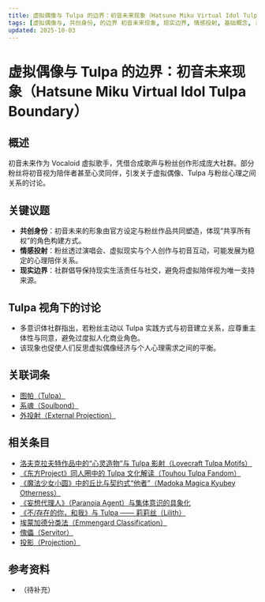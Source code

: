 ```yaml
---
title: 虚拟偶像与 Tulpa 的边界：初音未来现象（Hatsune Miku Virtual Idol Tulpa Boundary）
tags: [虚拟偶像与, 共创身份, 的边界 初音未来现象, 现实边界, 情感投射, 基础概念, 关键议题, 虚拟角色与文学影视作品]
updated: 2025-10-03
---
```


# 虚拟偶像与 Tulpa 的边界：初音未来现象（Hatsune Miku Virtual Idol Tulpa Boundary）

## 概述

初音未来作为 Vocaloid 虚拟歌手，凭借合成歌声与粉丝创作形成庞大社群。部分粉丝将初音视为陪伴者甚至心灵同伴，引发关于虚拟偶像、Tulpa 与粉丝心理之间关系的讨论。

## 关键议题

- **共创身份**：初音未来的形象由官方设定与粉丝作品共同塑造，体现“共享所有权”的角色构建方式。
- **情感投射**：粉丝透过演唱会、虚拟现实与个人创作与初音互动，可能发展为稳定的心理陪伴关系。
- **现实边界**：社群倡导保持现实生活责任与社交，避免将虚拟陪伴视为唯一支持来源。

## Tulpa 视角下的讨论

- 多意识体社群指出，若粉丝主动以 Tulpa 实践方式与初音建立关系，应尊重主体性与同意，避免过度拟人化商业角色。
- 该现象也促使人们反思虚拟偶像经济与个人心理需求之间的平衡。

## 关联词条

- [图帕（Tulpa）](entries/Tulpa.md)
- [系魂（Soulbond）](entries/Soulbond.md)
- [外投射（External Projection）](entries/External-Projection.md)

## 相关条目

- [洛夫克拉夫特作品中的“心灵造物”与 Tulpa 影射（Lovecraft Tulpa Motifs）](/entries/Lovecraft-Tulpa-Motifs.md)
- [《东方Project》同人圈中的 Tulpa 文化解读（Touhou Tulpa Fandom）](/entries/Touhou-Tulpa-Fandom.md)
- [《魔法少女小圆》中的丘比与契约式“他者”（Madoka Magica Kyubey Otherness）](/entries/Madoka-Magica-Kyubey-Otherness.md)
- [《妄想代理人》（Paranoia Agent）与集体意识的具象化](/entries/Paranoia-Agent-Collective-Consciousness.md)
- [《不/存在的你，和我》与 Tulpa —— 莉莉丝（Lilith）](/entries/Nonexistent-You-And-Me-Tulpa-Lilith.md)
- [埃蒙加德分类法（Emmengard Classification）](/entries/Emmengard-Classification.md)
- [傀儡（Servitor）](/entries/Servitor.md)
- [投影（Projection）](/entries/Projection.md)

## 参考资料

- （待补充）
